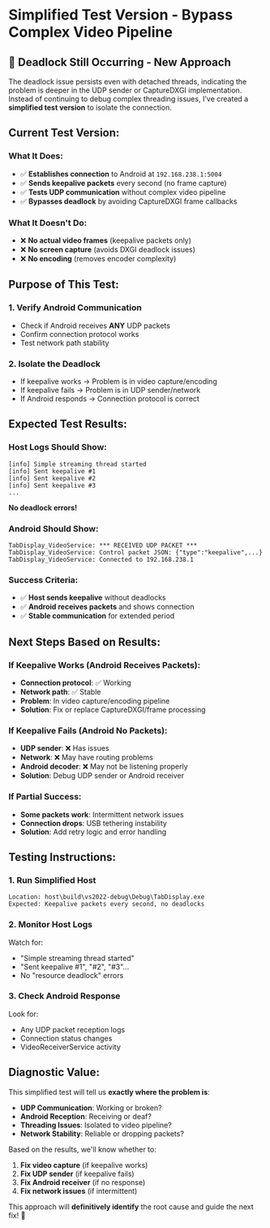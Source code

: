 # Simplified Test Version - Bypass Complex Video Pipeline

## 🔧 **Deadlock Still Occurring - New Approach**

The deadlock issue persists even with detached threads, indicating the problem is deeper in the UDP sender or CaptureDXGI implementation. Instead of continuing to debug complex threading issues, I've created a **simplified test version** to isolate the connection.

## **Current Test Version:**

### **What It Does:**
- ✅ **Establishes connection** to Android at `192.168.238.1:5004`
- ✅ **Sends keepalive packets** every second (no frame capture)
- ✅ **Tests UDP communication** without complex video pipeline
- ✅ **Bypasses deadlock** by avoiding CaptureDXGI frame callbacks

### **What It Doesn't Do:**
- ❌ **No actual video frames** (keepalive packets only)
- ❌ **No screen capture** (avoids DXGI deadlock issues)
- ❌ **No encoding** (removes encoder complexity)

## **Purpose of This Test:**

### **1. Verify Android Communication**
- Check if Android receives **ANY** UDP packets
- Confirm connection protocol works
- Test network path stability

### **2. Isolate the Deadlock**
- If keepalive works → Problem is in video capture/encoding
- If keepalive fails → Problem is in UDP sender/network
- If Android responds → Connection protocol is correct

## **Expected Test Results:**

### **Host Logs Should Show:**
```
[info] Simple streaming thread started
[info] Sent keepalive #1
[info] Sent keepalive #2
[info] Sent keepalive #3
...
```
**No deadlock errors!**

### **Android Should Show:**
```
TabDisplay_VideoService: *** RECEIVED UDP PACKET ***
TabDisplay_VideoService: Control packet JSON: {"type":"keepalive",...}
TabDisplay_VideoService: Connected to 192.168.238.1
```

### **Success Criteria:**
- ✅ **Host sends keepalive** without deadlocks
- ✅ **Android receives packets** and shows connection
- ✅ **Stable communication** for extended period

## **Next Steps Based on Results:**

### **If Keepalive Works (Android Receives Packets):**
- **Connection protocol**: ✅ Working
- **Network path**: ✅ Stable  
- **Problem**: In video capture/encoding pipeline
- **Solution**: Fix or replace CaptureDXGI/frame processing

### **If Keepalive Fails (Android No Packets):**
- **UDP sender**: ❌ Has issues
- **Network**: ❌ May have routing problems
- **Android decoder**: ❌ May not be listening properly
- **Solution**: Debug UDP sender or Android receiver

### **If Partial Success:**
- **Some packets work**: Intermittent network issues
- **Connection drops**: USB tethering instability
- **Solution**: Add retry logic and error handling

## **Testing Instructions:**

### **1. Run Simplified Host**
```
Location: host\build\vs2022-debug\Debug\TabDisplay.exe
Expected: Keepalive packets every second, no deadlocks
```

### **2. Monitor Host Logs**
Watch for:
- "Simple streaming thread started"
- "Sent keepalive #1", "#2", "#3"...
- No "resource deadlock" errors

### **3. Check Android Response**
Look for:
- Any UDP packet reception logs
- Connection status changes
- VideoReceiverService activity

## **Diagnostic Value:**

This simplified test will tell us **exactly where the problem is**:

- **UDP Communication**: Working or broken?
- **Android Reception**: Receiving or deaf?
- **Threading Issues**: Isolated to video pipeline?
- **Network Stability**: Reliable or dropping packets?

Based on the results, we'll know whether to:
1. **Fix video capture** (if keepalive works)
2. **Fix UDP sender** (if keepalive fails)
3. **Fix Android receiver** (if no response)
4. **Fix network issues** (if intermittent)

This approach will **definitively identify** the root cause and guide the next fix! 🎯